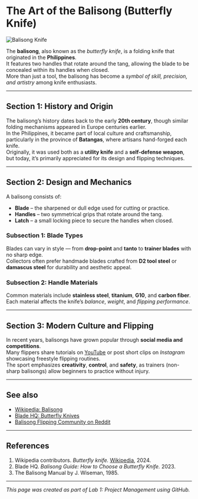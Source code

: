 # The Art of the Balisong (Butterfly Knife)
![Balisong Knife](https://upload.wikimedia.org/wikipedia/commons/1/13/Balisong.jpg)

The **balisong**, also known as the *butterfly knife*, is a folding knife that originated in the **Philippines**.  
It features two handles that rotate around the tang, allowing the blade to be concealed within its handles when closed.  
More than just a tool, the balisong has become a *symbol of skill, precision, and artistry* among knife enthusiasts.

---

## Section 1: History and Origin
The balisong’s history dates back to the early **20th century**, though similar folding mechanisms appeared in Europe centuries earlier.  
In the Philippines, it became part of local culture and craftsmanship, particularly in the province of **Batangas**, where artisans hand-forged each knife.  
Originally, it was used both as a **utility knife** and a **self-defense weapon**, but today, it’s primarily appreciated for its design and flipping techniques.

---

## Section 2: Design and Mechanics
A balisong consists of:
- **Blade** – the sharpened or dull edge used for cutting or practice.
- **Handles** – two symmetrical grips that rotate around the tang.
- **Latch** – a small locking piece to secure the handles when closed.

### Subsection 1: Blade Types
Blades can vary in style — from **drop-point** and **tanto** to **trainer blades** with no sharp edge.  
Collectors often prefer handmade blades crafted from **D2 tool steel** or **damascus steel** for durability and aesthetic appeal.

### Subsection 2: Handle Materials
Common materials include **stainless steel**, **titanium**, **G10**, and **carbon fiber**.  
Each material affects the knife’s *balance*, *weight*, and *flipping performance*.

---

## Section 3: Modern Culture and Flipping
In recent years, balisongs have grown popular through **social media and competitions**.  
Many flippers share tutorials on [YouTube](https://www.youtube.com/results?search_query=balisong+tricks) or post short clips on *Instagram* showcasing freestyle flipping routines.  
The sport emphasizes **creativity**, **control**, and **safety**, as trainers (non-sharp balisongs) allow beginners to practice without injury.

---

## See also
- [Wikipedia: Balisong](https://en.wikipedia.org/wiki/Butterfly_knife)
- [Blade HQ: Butterfly Knives](https://www.bladehq.com/cat--Butterfly-Knives--36)
- [Balisong Flipping Community on Reddit](https://www.reddit.com/r/balisong/)

---

## References
1. Wikipedia contributors. *Butterfly knife.* [Wikipedia](https://en.wikipedia.org/wiki/Butterfly_knife), 2024.  
2. Blade HQ. *Balisong Guide: How to Choose a Butterfly Knife.* 2023.  
3. The Balisong Manual by J. Wiseman, 1985.

---

_This page was created as part of Lab 1: Project Management using GitHub._
